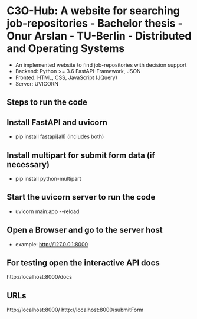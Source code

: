 # C3O-Hub: A website for searching job-repositories - Bachelor thesis - Onur Arslan - TU-Berlin - Distributed and Operating Systems

- An implemented website to find job-repositories with decision support
- Backend: Python >= 3.6 FastAPI-Framework, JSON
- Fronted: HTML, CSS, JavaScript (JQuery)
- Server: UVICORN

## Steps to run the code

## Install FastAPI and uvicorn
- pip install fastapi[all] (includes both)

## Install multipart for submit form data (if necessary)
- pip install python-multipart

## Start the uvicorn server to run the code
- uvicorn main:app --reload

## Open a Browser and go to the server host
- example: http://127.0.0.1:8000

## For testing open the interactive API docs
http://localhost:8000/docs

## URLs
http://localhost:8000/
http://localhost:8000/submitForm

